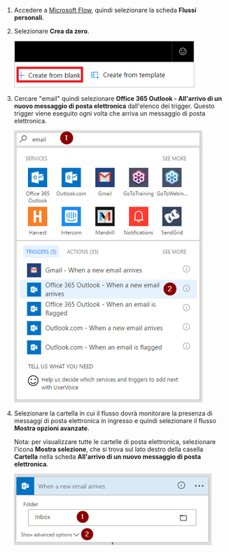 1. Accedere a [Microsoft Flow](https://flow.microsoft.com), quindi selezionare la scheda **Flussi personali**.
2. Selezionare **Crea da zero**.
   
    ![flusso vuoto](media/email-triggers/email-triggers-create-blank.png)
3. Cercare "email" quindi selezionare **Office 365 Outlook - All'arrivo di un nuovo messaggio di posta elettronica** dall'elenco dei trigger. Questo trigger viene eseguito ogni volta che arriva un messaggio di posta elettronica.
   
    ![trigger di posta elettronica](media/email-triggers/email-triggers-1.png)
4. Selezionare la cartella in cui il flusso dovrà monitorare la presenza di messaggi di posta elettronica in ingresso e quindi selezionare il flusso **Mostra opzioni avanzate**.
   
     Nota: per visualizzare tutte le cartelle di posta elettronica, selezionare l'icona **Mostra selezione**, che si trova sul lato destro della casella **Cartella** nella scheda **All'arrivo di un nuovo messaggio di posta elettronica**.
   
    ![proprietà della cartella](media/email-triggers/email-triggers-subject-folder.png)

